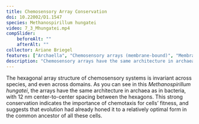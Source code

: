 ```yaml
---
title: Chemosensory Array Conservation
doi: 10.22002/D1.1547
species: Methanospirillum hungatei
video: 7_3_Mhungatei.mp4
compSlider:
    beforeAlt: ""
    afterAlt: ""
collector: Ariane Briegel
features: ["Archaella", "Chemosensory arrays (membrane-bound)", "Membrane (monoderm)", "Pili", "Ribosomes", "Sheath", "Storage granules", "Surface layer", "Vesicles (cytoplasmic)"]
description: "Chemosensory arrays have the same architecture in archaea like Methanospirillum hungatei as in bacteria: a tightly-packed hexagonal lattice of receptors"
---
```


The hexagonal array structure of chemosensory systems is invariant across species, and even across domains. As you can see in this *Methanospirillum hungatei*, the arrays have the same architecture in archaea as in bacteria, with 12 nm center-to-center spacing between the hexagons. This strong conservation indicates the importance of chemotaxis for cells’ fitness, and suggests that evolution had already honed it to a relatively optimal form in the common ancestor of all these cells.

